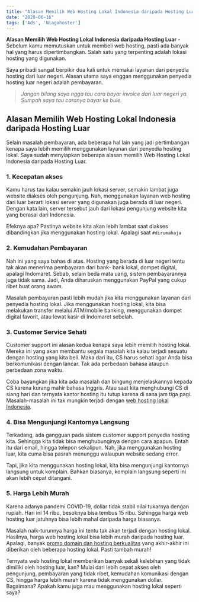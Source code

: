```yaml
---
title: "Alasan Memilih Web Hosting Lokal Indonesia daripada Hosting Luar"
date: "2020-06-16"
tags: ['Ads', 'Niagahoster']
---
```


**Alasan Memilih Web Hosting Lokal Indonesia daripada Hosting Luar** - Sebelum kamu memutuskan untuk membeli web hosting, pasti ada banyak hal yang harus dipertimbangkan. Salah satu yang terpenting adalah lokasi hosting yang digunakan.

Saya pribadi sangat berpikir dua kali untuk memakai layanan dari penyedia hosting dari luar negeri. Alasan utama saya enggan menggunakan penyedia hosting luar negeri adalah pembayaran.

> _Jangan bilang saya ngga tau cara bayar invoice dari luar negeri ya. Sumpah saya tau caranya bayar ke bule._

## Alasan Memilih Web Hosting Lokal Indonesia daripada Hosting Luar

Selain masalah pembayaran, ada beberapa hal lain yang jadi pertimbangan kenapa saya lebih memilih menggunakan layanan dari penyedia hosting lokal. Saya sudah menyiapkan beberapa alasan memilih Web Hosting Lokal Indonesia daripada Hosting Luar.

### 1. **Kecepatan akses**

Kamu harus tau kalau semakin jauh lokasi server, semakin lambat juga website diakses oleh pengunjung. Nah, menggunakan layanan web hosting dari luar berarti lokasi server yang digunakan juga berada di luar negeri. Dengan kata lain, server tersebut jauh dari lokasi pengunjung website kita yang berasal dari Indonesia.

Efeknya apa? Pastinya website kita akan lebih lambat saat diakses dibandingkan jika menggunakan hosting lokal. Apalagi saat `#dirumahaja`

### 2. **Kemudahan Pembayaran**

Nah ini yang saya bahas di atas. Hosting yang berada di luar negeri tentu tak akan menerima pembayaran dari bank- bank lokal, dompet digital, apalagi Indomaret. Sebab, selain beda mata uang, sistem pembayarannya juga tidak sama. Jadi, Anda diharuskan menggunakan PayPal yang cukup ribet buat orang awam.

Masalah pembayaran pasti lebih mudah jika kita menggunakan layanan dari penyedia hosting lokal. Jika menggunakan hosting lokal, kita bisa melakukan transfer melalui ATM/mobile banking, menggunakan dompet digital favorit, atau lewat kasir di Indomaret sebelah.

### 3. **Customer Service Sehati**

Customer support ini alasan kedua kenapa saya lebih memilih hosting lokal. Mereka ini yang akan membantu segala masalah kita kalau terjadi sesuatu dengan hosting yang kita beli. Maka dari itu, CS harus sehati agar Anda bisa berkomunikasi dengan lancar. Tak ada perbedaan bahasa ataupun perbedaan zona waktu.

Coba bayangkan jika kita ada masalah dan bingung menjelaskannya kepada CS karena kurang mahir bahasa Inggris. Atau saat kita menghubungi CS di siang hari dan ternyata kantor hosting itu tutup karena di sana jam tiga pagi. Masalah-masalah ini tak mungkin terjadi dengan [web hosting lokal Indonesia](https://www.niagahoster.co.id/hosting-indonesia).  

### 4. **Bisa Mengunjungi Kantornya Langsung**

Terkadang, ada gangguan pada sistem customer support penyedia hosting kita. Sehingga kita tidak bisa menghubunginya dengan cara apapun. Entah itu dari email, hingga telepon sekalipun. Nah, jika menggunakan hosting luar, kita cuma bisa pasrah menunggu walaupun website sedang error.

Tapi, jika kita menggunakan hosting lokal, kita bisa mengunjungi kantornya langsung untuk komplain. Bahkan biasanya, komplain langsung seperti ini akan lebih cepat ditangani.  

### 5. **Harga Lebih Murah**

Karena adanya pandemi COVID-19, dollar tidak stabil nilai tukarnya dengan rupiah. Hari ini 14 ribu, besoknya bisa tembus 15 ribu. Sehingga harga web hosting luar jatuhnya bisa lebih mahal daripada harga biasanya.

Masalah naik-turunnya harga ini tentu tak akan terjadi dengan hosting lokal. Hasilnya, harga web hosting lokal bisa lebih murah daripada hosting luar. Apalagi, banyak [promo domain dan hosting berkualitas](https://www.niagahoster.co.id/promosi) yang akhir-akhir ini diberikan oleh beberapa hosting lokal. Pasti tambah murah!

Ternyata web hosting lokal memberikan banyak sekali kelebihan yang tidak dimiliki oleh hosting luar, kan? Mulai dari lebih cepat akses oleh pengunjung, pembayaran yang tidak ribet, kemudahan komunikasi dengan CS, hingga harga lebih murah karena tidak menggunakan dollar. Bagaimana? Apakah kamu juga mau menggunakan hosting lokal seperti saya?